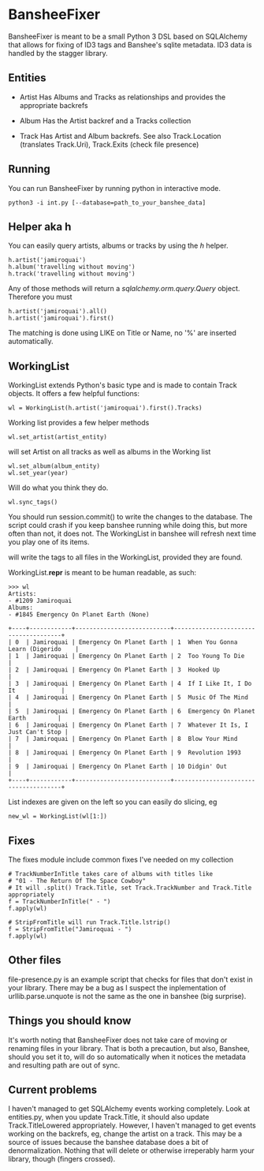 BansheeFixer
=============

BansheeFixer is meant to be a small Python 3 DSL based on SQLAlchemy that allows for fixing of ID3 tags and Banshee's sqlite metadata. ID3 data is handled by the stagger library.


Entities
--------

* Artist
Has Albums and Tracks as relationships and provides the appropriate backrefs

* Album
Has the Artist backref and a Tracks collection

* Track
Has Artist and Album backrefs. See also Track.Location (translates Track.Uri), Track.Exits (check file presence)


Running
-------
You can run BansheeFixer by running python in interactive mode.

    python3 -i int.py [--database=path_to_your_banshee_data]



Helper aka h
------------

You can easily query artists, albums or tracks by using the *h* helper.

    h.artist('jamiroquai')
    h.album('travelling without moving')
    h.track('travelling without moving')

Any of those methods will return a *sqlalchemy.orm.query.Query* object. Therefore you must

    h.artist('jamiroquai').all()
    h.artist('jamiroquai').first()

The matching is done using LIKE on Title or Name, no '%' are inserted automatically.


WorkingList
-----------

WorkingList extends Python's <list> basic type and is made to contain Track objects. It offers a few helpful functions:

    wl = WorkingList(h.artist('jamiroquai').first().Tracks)

Working list provides a few helper methods

    wl.set_artist(artist_entity)

will set Artist on all tracks as well as albums in the Working list

    wl.set_album(album_entity)
    wl.set_year(year)

Will do what you think they do.

    wl.sync_tags()

You should run session.commit() to write the changes to the database. The script could crash if you keep banshee running while doing this, but more often than not, it does not. The WorkingList in banshee will refresh next time you play one of its items.

will write the tags to all files in the WorkingList, provided they are found.

WorkingList.__repr__ is meant to be human readable, as such:

    >>> wl
    Artists:
    - #1209 Jamiroquai
    Albums:
    - #1845 Emergency On Planet Earth (None)

    +----+------------+---------------------------+--------------------------------------+
    | 0  | Jamiroquai | Emergency On Planet Earth | 1  When You Gonna Learn (Digerido    |
    | 1  | Jamiroquai | Emergency On Planet Earth | 2  Too Young To Die                  |
    | 2  | Jamiroquai | Emergency On Planet Earth | 3  Hooked Up                         |
    | 3  | Jamiroquai | Emergency On Planet Earth | 4  If I Like It, I Do It             |
    | 4  | Jamiroquai | Emergency On Planet Earth | 5  Music Of The Mind                 |
    | 5  | Jamiroquai | Emergency On Planet Earth | 6  Emergency On Planet Earth         |
    | 6  | Jamiroquai | Emergency On Planet Earth | 7  Whatever It Is, I Just Can't Stop |
    | 7  | Jamiroquai | Emergency On Planet Earth | 8  Blow Your Mind                    |
    | 8  | Jamiroquai | Emergency On Planet Earth | 9  Revolution 1993                   |
    | 9  | Jamiroquai | Emergency On Planet Earth | 10 Didgin' Out                       |
    +----+------------+---------------------------+--------------------------------------+

List indexes are given on the left so you can easily do slicing, eg

    new_wl = WorkingList(wl[1:])



Fixes
-----
The fixes module include common fixes I've needed on my collection

    # TrackNumberInTitle takes care of albums with titles like
    # "01 - The Return Of The Space Cowboy"
    # It will .split() Track.Title, set Track.TrackNumber and Track.Title appropriately
    f = TrackNumberInTitle(" - ")
    f.apply(wl)

    # StripFromTitle will run Track.Title.lstrip()
    f = StripFromTitle("Jamiroquai - ")
    f.apply(wl)


Other files
-----------
file-presence.py is an example script that checks for files that don't exist in your library. There may be a bug as I suspect the inplementation of urllib.parse.unquote is not the same as the one in banshee (big surprise).


Things you should know
----------------------
It's worth noting that BansheeFixer does not take care of moving or renaming files in your library. That is both a precaution, but also, Banshee, should you set it to, will do so automatically when it notices the metadata and resulting path are out of sync.



Current problems
----------------
I haven't managed to get SQLAlchemy events working completely. Look at entities.py,
when you update Track.Title, it should also update Track.TitleLowered appropriately.
However, I haven't managed to get events working on the backrefs, eg, change the artist on a track. This may be a source of issues because the banshee database does a bit of denormalization. Nothing that will delete or otherwise irreperably harm your library, though (fingers crossed).
